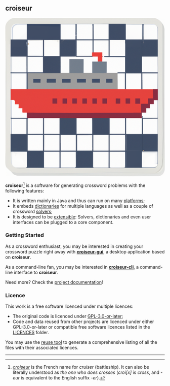 <!--
SPDX-FileCopyrightText: 2023 Antoine Belvire
SPDX-License-Identifier: GPL-3.0-or-later
-->

## croiseur

![Logo](croiseur-gui/croiseur-gui/src/main/resources/com/gitlab/super7ramp/croiseur/gui/application-icon.png)

**croiseur**[^1] is a software for generating crossword problems with the following features:

* It is written mainly in Java and thus can run on many [platforms][];
* It embeds [dictionaries][] for multiple languages as well as a couple of crossword [solvers][];
* It is designed to be [extensible][]: Solvers, dictionaries and even user interfaces can be plugged
  to a core component.

### Getting Started

As a crossword enthusiast, you may be interested in creating your crossword puzzle right away with
**[croiseur-gui][]**, a desktop application based on **croiseur**.

As a command-line fan, you may be interested in **[croiseur-cli][]**, a command-line interface to
**croiseur**.

Need more? Check the [project documentation][]!

### Licence

This work is a free software licenced under multiple licences:

* The original code is licenced under [GPL-3.0-or-later][];
* Code and data reused from other projects are licenced under either GPL-3.0-or-later or
  compatible free software licences listed in the [LICENCES][] folder.

You may use the [reuse tool][] to generate a
comprehensive listing of all the files with their associated licences.

<!-- Reference Links -->

[croiseur-cli]: croiseur-cli

[croiseur-gui]: croiseur-gui

[dictionaries]: doc/reference/Available-service-providers.md#dictionary-list

[extensible]: croiseur-spi

[GPL-3.0-or-later]: LICENSES/GPL-3.0-or-later.txt

[LICENCES]: LICENSES

[platforms]: https://wiki.openjdk.org/display/Build/Supported+Build+Platforms

[project documentation]: doc

[reuse tool]: https://github.com/fsfe/reuse-tool

[solvers]: doc/reference/Available-service-providers.md#solvers

---

[^1]: [_croiseur_](https://en.wiktionary.org/wiki/croiseur) is the French name for _cruiser_
(battleship). It can also be literally understood as _the one who does crosses_ (_croi\[x\]_ is
_cross_, and _-eur_ is equivalent to the English suffix _-er_).
